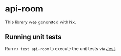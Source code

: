 # api-room

This library was generated with [Nx](https://nx.dev).

## Running unit tests

Run `nx test api-room` to execute the unit tests via [Jest](https://jestjs.io).
